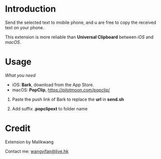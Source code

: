 

# Introduction

Send the selected text to mobile phone, and u are free to copy the received text on your phone.

This extension is more reliable than **Universal Clipboard** between *iOS* and *macOS*.

# Usage

*What you need*

- iOS: **Bark**, download from the App Store.
- macOS: **PopClip**, <https://pilotmoon.com/popclip/>

1. Paste the push link of Bark to replace the **url** in **send.sh**

2. Add suffix **.popclipext** to folder name

# Credit
Extension by Malikwang

Contact me: <wangyifan@live.hk>

